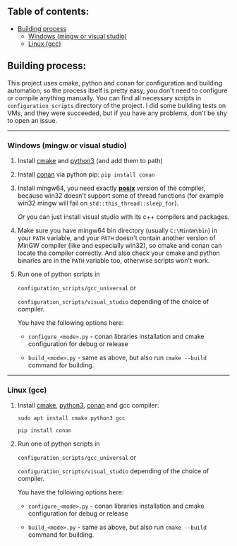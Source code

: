 ## Table of contents:

- [Building process](#building-process)
  - [Windows (mingw or visual studio)](#windows-mingw-or-visual-studio)
  - [Linux (gcc)](#linux-gcc)

## Building process:

This project uses cmake, python and conan for configuration and building automation, so the process itself is pretty easy, you don't need to configure or compile anything manually. You can find all necessary scripts in `configuration_scripts` directory of the project. I did some building tests on VMs, and they were succeeded, but if you have any problems, don't be shy to open an issue.

---

### Windows (mingw or visual studio)

1. Install [cmake][downloads-cmake] and [python3][downloads-python3] (and add them to path)

2. Install [conan][downloads-cpp-conan] via python pip: `pip install conan`

3. Install mingw64, you need exactly **[posix][posix-mingw64-builds]** version of the compiler, because win32 doesn't support some of thread functions (for example win32 mingw will fail on `std::this_thread::sleep_for`).

   *Or* you can just install visual studio with its c++ compilers and packages.

4. Make sure you have mingw64 bin directory (usually `C:\MinGW\bin`) in your `PATH` variable, and your `PATH` doesn't contain another version of MinGW compiler (like and especially win32), so cmake and conan can locate the compiler correctly. And also check your cmake and python binaries are in the `PATH` variable too, otherwise scripts won't work.

5. Run one of python scripts in

   `configuration_scripts/gcc_universal` or

   `configuration_scripts/visual_studio` depending of the choice of compiler.

   You have the following options here:

   - `configure_<mode>.py` - conan libraries installation and cmake configuration for debug or release

   - `build_<mode>.py` - same as above, but also run `cmake --build` command for building.

---

### Linux (gcc)

1. Install [cmake][downloads-cmake], [python3][downloads-python3], [conan][downloads-cpp-conan] and gcc compiler:

   `sudo apt install cmake python3 gcc`

   `pip install conan`

2. Run one of python scripts in

   `configuration_scripts/gcc_universal` or

   `configuration_scripts/visual_studio` depending of the choice of compiler.

   You have the following options here:

   - `configure_<mode>.py` - conan libraries installation and cmake configuration for debug or release

   - `build_<mode>.py` - same as above, but also run `cmake --build` command for building.



[posix-mingw64-builds]: https://sourceforge.net/projects/mingw-w64/files/Toolchains%20targetting%20Win64/Personal%20Builds/mingw-builds/

[downloads-cmake]: https://cmake.org/

[downloads-python3]: https://www.python.org/

[downloads-cpp-conan]: https://conan.io/
